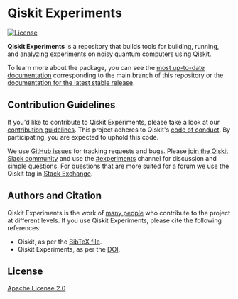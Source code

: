 # Qiskit Experiments

[![License](https://img.shields.io/github/license/Qiskit/qiskit-experiments.svg?style=popout-square)](https://opensource.org/licenses/Apache-2.0)

**Qiskit Experiments** is a repository that builds tools for building, running,
and analyzing experiments on noisy quantum computers using Qiskit.

To learn more about the package, you can see the 
[most up-to-date documentation](https://qiskit.org/documentation/experiments/dev/)
corresponding to the main branch of this repository or the 
[documentation for the latest stable release](https://qiskit.org/documentation/experiments).

## Contribution Guidelines

If you'd like to contribute to Qiskit Experiments, please take a look at our
[contribution guidelines](CONTRIBUTING.md). This project adheres to Qiskit's
[code of conduct](CODE_OF_CONDUCT.md). By participating, you are expected to
uphold this code.

We use [GitHub issues](https://github.com/Qiskit/qiskit-experiments/issues) for
tracking requests and bugs. Please
[join the Qiskit Slack community](https://qisk.it/join-slack)
and use the [#experiments](https://qiskit.slack.com/archives/CGZDF48EN) channel for discussion and
simple questions.
For questions that are more suited for a forum we use the Qiskit tag in 
[Stack Exchange](https://quantumcomputing.stackexchange.com/questions/tagged/qiskit).

## Authors and Citation

Qiskit Experiments is the work of [many people](https://github.com/Qiskit/qiskit-experiments/graphs/contributors) who contribute
to the project at different levels. If you use Qiskit Experiments, please cite
the following references:

- Qiskit, as per the [BibTeX file](https://github.com/Qiskit/qiskit-metapackage/blob/master/Qiskit.bib).
- Qiskit Experiments, as per the [DOI](https://doi.org/10.5281/zenodo.7737483).

## License

[Apache License 2.0](LICENSE.txt)

